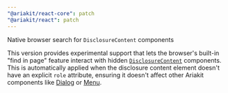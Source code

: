 ```yaml
---
"@ariakit/react-core": patch
"@ariakit/react": patch
---
```


Native browser search for `DisclosureContent` components

This version provides experimental support that lets the browser's built-in "find in page" feature interact with hidden [`DisclosureContent`](https://ariakit.org/reference/disclosure-content) components. This is automatically applied when the disclosure content element doesn't have an explicit `role` attribute, ensuring it doesn't affect other Ariakit components like [Dialog](https://ariakit.org/components/dialog) or [Menu](https://ariakit.org/components/menu).

